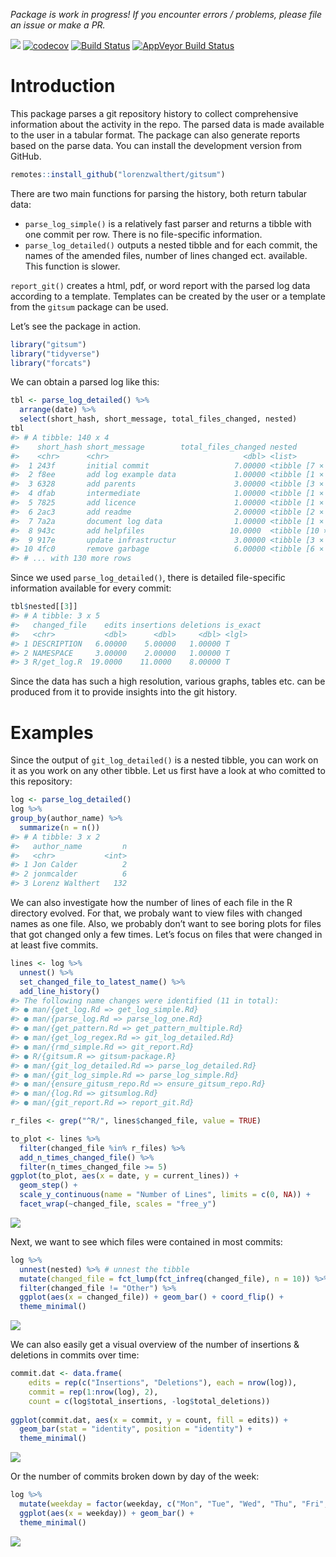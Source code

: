 
<!-- README.md is generated from README.Rmd. Please edit that file -->

*Package is work in progress\! If you encounter errors / problems,
please file an issue or make a PR.*

![](https://img.shields.io/badge/lifecycle-experimental-orange.svg)
[![codecov](https://codecov.io/gh/lorenzwalthert/gitsum/branch/master/graph/badge.svg)](https://codecov.io/gh/lorenzwalthert/gitsum)
[![Build
Status](https://travis-ci.org/lorenzwalthert/gitsum.svg?branch=master)](https://travis-ci.org/lorenzwalthert/gitsum)
[![AppVeyor Build
Status](https://ci.appveyor.com/api/projects/status/github/lorenzwalthert/gitsum?branch=master&svg=true)](https://ci.appveyor.com/project/lorenzwalthert/gitsum)

# Introduction

This package parses a git repository history to collect comprehensive
information about the activity in the repo. The parsed data is made
available to the user in a tabular format. The package can also generate
reports based on the parse data. You can install the development version
from GitHub.

``` r
remotes::install_github("lorenzwalthert/gitsum")
```

There are two main functions for parsing the history, both return
tabular data:

  - `parse_log_simple()` is a relatively fast parser and returns a
    tibble with one commit per row. There is no file-specific
    information.
  - `parse_log_detailed()` outputs a nested tibble and for each commit,
    the names of the amended files, number of lines changed ect.
    available. This function is slower.

`report_git()` creates a html, pdf, or word report with the parsed log
data according to a template. Templates can be created by the user or a
template from the `gitsum` package can be used.

Let’s see the package in action.

``` r
library("gitsum")
library("tidyverse")
library("forcats")
```

We can obtain a parsed log like this:

``` r
tbl <- parse_log_detailed() %>%
  arrange(date) %>%
  select(short_hash, short_message, total_files_changed, nested)
tbl 
#> # A tibble: 140 x 4
#>    short_hash short_message        total_files_changed nested           
#>    <chr>      <chr>                              <dbl> <list>           
#>  1 243f       initial commit                   7.00000 <tibble [7 × 5]> 
#>  2 f8ee       add log example data             1.00000 <tibble [1 × 5]> 
#>  3 6328       add parents                      3.00000 <tibble [3 × 5]> 
#>  4 dfab       intermediate                     1.00000 <tibble [1 × 5]> 
#>  5 7825       add licence                      1.00000 <tibble [1 × 5]> 
#>  6 2ac3       add readme                       2.00000 <tibble [2 × 5]> 
#>  7 7a2a       document log data                1.00000 <tibble [1 × 5]> 
#>  8 943c       add helpfiles                   10.0000  <tibble [10 × 5]>
#>  9 917e       update infrastructur             3.00000 <tibble [3 × 5]> 
#> 10 4fc0       remove garbage                   6.00000 <tibble [6 × 5]> 
#> # ... with 130 more rows
```

Since we used `parse_log_detailed()`, there is detailed file-specific
information available for every commit:

``` r
tbl$nested[[3]]
#> # A tibble: 3 x 5
#>   changed_file    edits insertions deletions is_exact
#>   <chr>           <dbl>      <dbl>     <dbl> <lgl>   
#> 1 DESCRIPTION   6.00000    5.00000   1.00000 T       
#> 2 NAMESPACE     3.00000    2.00000   1.00000 T       
#> 3 R/get_log.R  19.0000    11.0000    8.00000 T
```

Since the data has such a high resolution, various graphs, tables etc.
can be produced from it to provide insights into the git history.

# Examples

Since the output of `git_log_detailed()` is a nested tibble, you can
work on it as you work on any other tibble. Let us first have a look at
who comitted to this repository:

``` r
log <- parse_log_detailed()
log %>%
group_by(author_name) %>%
  summarize(n = n())
#> # A tibble: 3 x 2
#>   author_name         n
#>   <chr>           <int>
#> 1 Jon Calder          2
#> 2 jonmcalder          6
#> 3 Lorenz Walthert   132
```

We can also investigate how the number of lines of each file in the R
directory evolved. For that, we probaly want to view files with changed
names as one file. Also, we probably don’t want to see boring plots for
files that got changed only a few times. Let’s focus on files that were
changed in at least five commits.

``` r
lines <- log %>%
  unnest() %>%
  set_changed_file_to_latest_name() %>%
  add_line_history()
#> The following name changes were identified (11 in total):
#> ● man/{get_log.Rd => get_log_simple.Rd}
#> ● man/{parse_log.Rd => parse_log_one.Rd}
#> ● man/{get_pattern.Rd => get_pattern_multiple.Rd}
#> ● man/{get_log_regex.Rd => git_log_detailed.Rd}
#> ● man/{rmd_simple.Rd => git_report.Rd}
#> ● R/{gitsum.R => gitsum-package.R}
#> ● man/{git_log_detailed.Rd => parse_log_detailed.Rd}
#> ● man/{git_log_simple.Rd => parse_log_simple.Rd}
#> ● man/{ensure_gitusm_repo.Rd => ensure_gitsum_repo.Rd}
#> ● man/{log.Rd => gitsumlog.Rd}
#> ● man/{git_report.Rd => report_git.Rd}

r_files <- grep("^R/", lines$changed_file, value = TRUE)

to_plot <- lines %>%
  filter(changed_file %in% r_files) %>%
  add_n_times_changed_file() %>%
  filter(n_times_changed_file >= 5)
ggplot(to_plot, aes(x = date, y = current_lines)) + 
  geom_step() + 
  scale_y_continuous(name = "Number of Lines", limits = c(0, NA)) + 
  facet_wrap(~changed_file, scales = "free_y")
```

![](README-per_file-1.png)<!-- -->

Next, we want to see which files were contained in most commits:

``` r
log %>%
  unnest(nested) %>% # unnest the tibble
  mutate(changed_file = fct_lump(fct_infreq(changed_file), n = 10)) %>%
  filter(changed_file != "Other") %>%
  ggplot(aes(x = changed_file)) + geom_bar() + coord_flip() + 
  theme_minimal()
```

![](README-ggplot1-1.png)<!-- -->

We can also easily get a visual overview of the number of insertions &
deletions in commits over time:

``` r
commit.dat <- data.frame(
    edits = rep(c("Insertions", "Deletions"), each = nrow(log)),
    commit = rep(1:nrow(log), 2),
    count = c(log$total_insertions, -log$total_deletions))
    
ggplot(commit.dat, aes(x = commit, y = count, fill = edits)) + 
  geom_bar(stat = "identity", position = "identity") +  
  theme_minimal()
```

![](README-ggplot2-1.png)<!-- -->

Or the number of commits broken down by day of the week:

``` r
log %>%
  mutate(weekday = factor(weekday, c("Mon", "Tue", "Wed", "Thu", "Fri", "Sat", "Sun"))) %>% 
  ggplot(aes(x = weekday)) + geom_bar() + 
  theme_minimal()
```

![](README-ggplot3-1.png)<!-- -->
